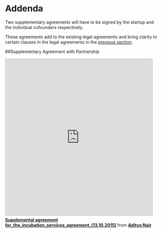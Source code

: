 # Addenda

Two supplementary agreements will have to be signed by the startup and the individual cofounders respectively. 

These agreements add to the existing legal agreements and bring clarity to certain clauses in the legal agreements in the  [previous section](http://playbook.sv.co/2-legal-agreement.html).

##Supplementary Agreement with Partnership

<iframe src="https://www.slideshare.net/slideshow/embed_code/key/iosAdbjd5quiKu" width="479" height="511" frameborder="0" marginwidth="0" marginheight="0" scrolling="no" style="border:1px solid #CCC; border-width:1px; margin-bottom:5px; max-width: 100%;" allowfullscreen> </iframe> <div style="margin-bottom:5px"> <strong> <a href="https://www.slideshare.net/secret/iosAdbjd5quiKu" title="Supplemental agreement for_the_incubation_services_agreement_(13.10.2015)" target="_blank">Supplemental agreement for_the_incubation_services_agreement_(13.10.2015)</a> </strong> from <strong><a href="http://www.slideshare.net/AdityaNair14" target="_blank">Aditya Nair</a></strong> </div>
